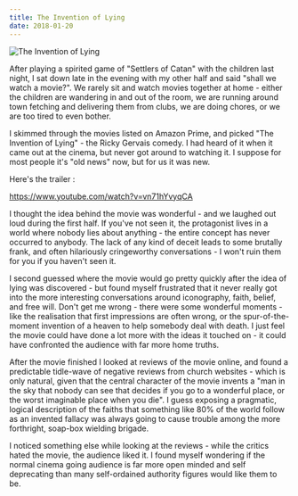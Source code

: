 ```yaml
---
title: The Invention of Lying
date: 2018-01-20
---
```


![The Invention of Lying](https://source.unsplash.com/di8ognBauG0/1600x900)

After playing a spirited game of "Settlers of Catan" with the children last night, I sat down late in the evening with my other half and said "shall we watch a movie?". We rarely sit and watch movies together at home - either the children are wandering in and out of the room, we are running around town fetching and delivering them from clubs, we are doing chores, or we are too tired to even bother.

I skimmed through the movies listed on Amazon Prime, and picked "The Invention of Lying" - the Ricky Gervais comedy. I had heard of it when it came out at the cinema, but never got around to watching it. I suppose for most people it's "old news" now, but for us it was new.

Here's the trailer :

https://www.youtube.com/watch?v=vn71hYvyqCA

I thought the idea behind the movie was wonderful - and we laughed out loud during the first half. If you've not seen it, the protagonist lives in a world where nobody lies about anything - the entire concept has never occurred to anybody. The lack of any kind of deceit leads to some brutally frank, and often hilariously cringeworthy conversations - I won't ruin them for you if you haven't seen it.

I second guessed where the movie would go pretty quickly after the idea of lying was discovered - but found myself frustrated that it never really got into the more interesting conversations around iconography, faith, belief, and free will. Don't get me wrong - there were some wonderful moments - like the realisation that first impressions are often wrong, or the spur-of-the-moment invention of a heaven to help somebody deal with death. I just feel the movie could have done a lot more with the ideas it touched on - it could have confronted the audience with far more home truths.

After the movie finished I looked at reviews of the movie online, and found a predictable tidle-wave of negative reviews from church websites - which is only natural, given that the central character of the movie invents a "man in the sky that nobody can see that decides if you go to a wonderful place, or the worst imaginable place when you die". I guess exposing a pragmatic, logical description of the faiths that something like 80% of the world follow as an invented fallacy was always going to cause trouble among the more forthright, soap-box wielding brigade.

I noticed something else while looking at the reviews - while the critics hated the movie, the audience liked it. I found myself wondering if the normal cinema going audience is far more open minded and self deprecating than many self-ordained authority figures would like them to be.